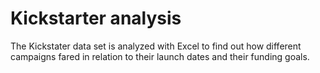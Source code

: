 # Kickstarter analysis

The Kickstater data set is analyzed with Excel to find out how different campaigns fared in relation to their launch dates and their funding goals.  


